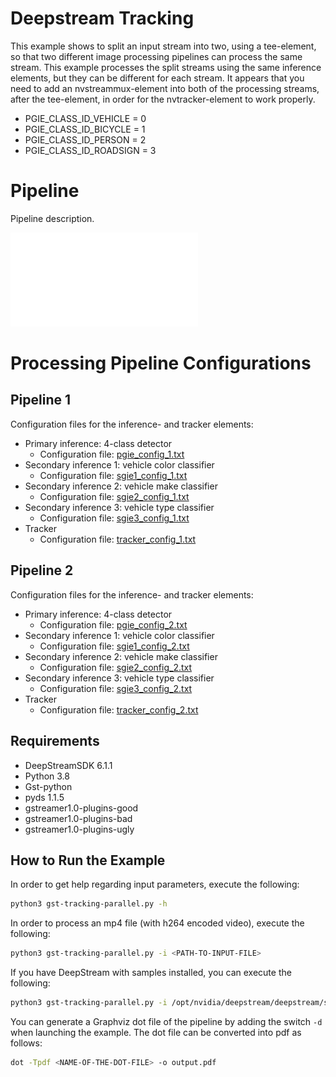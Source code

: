 # Deepstream Tracking

This example shows to split an input stream into two, using a tee-element, so that two different image processing pipelines can process the same stream.
This example processes the split streams using the same inference elements, but they can be different for each stream. It appears that you need to add an
nvstreammux-element into both of the processing streams, after the tee-element, in order for the nvtracker-element to work properly.

* PGIE_CLASS_ID_VEHICLE = 0
* PGIE_CLASS_ID_BICYCLE = 1
* PGIE_CLASS_ID_PERSON = 2
* PGIE_CLASS_ID_ROADSIGN = 3

# Pipeline

Pipeline description.

![Image of the pipeline](./gst-tracking-parallel.pdf)

# Processing Pipeline Configurations

## Pipeline 1

Configuration files for the inference- and tracker elements:

* Primary inference: 4-class detector
  * Configuration file: [pgie_config_1.txt](pgie_config_1.txt)
* Secondary inference 1: vehicle color classifier
  * Configuration file: [sgie1_config_1.txt](sgie1_config_1.txt)
* Secondary inference 2: vehicle make classifier
  * Configuration file: [sgie2_config_1.txt](sgie2_config_1.txt)
* Secondary inference 3: vehicle type classifier
  * Configuration file: [sgie3_config_1.txt](gie3_config_1.txt)
* Tracker
  * Configuration file: [tracker_config_1.txt](tracker_config_1.txt)

## Pipeline 2

Configuration files for the inference- and tracker elements:

* Primary inference: 4-class detector
  * Configuration file: [pgie_config_2.txt](pgie_config_2.txt)
* Secondary inference 1: vehicle color classifier
  * Configuration file: [sgie1_config_2.txt](sgie1_config_2.txt)
* Secondary inference 2: vehicle make classifier
  * Configuration file: [sgie2_config_2.txt](sgie2_config_2.txt)
* Secondary inference 3: vehicle type classifier
  * Configuration file: [sgie3_config_2.txt](gie3_config_2.txt)
* Tracker
  * Configuration file: [tracker_config_2.txt](tracker_config_2.txt)

## Requirements

* DeepStreamSDK 6.1.1
* Python 3.8
* Gst-python
* pyds 1.1.5
* gstreamer1.0-plugins-good
* gstreamer1.0-plugins-bad
* gstreamer1.0-plugins-ugly

## How to Run the Example

In order to get help regarding input parameters, execute the following:

```bash
python3 gst-tracking-parallel.py -h
```

In order to process an mp4 file (with h264 encoded video), execute the following:

```bash
python3 gst-tracking-parallel.py -i <PATH-TO-INPUT-FILE>
```

If you have DeepStream with samples installed, you can execute the following:

```bash
python3 gst-tracking-parallel.py -i /opt/nvidia/deepstream/deepstream/samples/streams/sample_1080p_h264.mp4
```

You can generate a Graphviz dot file of the pipeline by adding the switch `-d` when launching the example.
The dot file can be converted into pdf as follows:

```bash
dot -Tpdf <NAME-OF-THE-DOT-FILE> -o output.pdf
```

